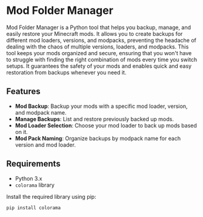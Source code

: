 # Mod Folder Manager

Mod Folder Manager is a Python tool that helps you backup, manage, and easily restore your Minecraft mods. It allows you to create backups for different mod loaders, versions, and modpacks, preventing the headache of dealing with the chaos of multiple versions, loaders, and modpacks. This tool keeps your mods organized and secure, ensuring that you won't have to struggle with finding the right combination of mods every time you switch setups. It guarantees the safety of your mods and enables quick and easy restoration from backups whenever you need it.

## Features

- **Mod Backup**: Backup your mods with a specific mod loader, version, and modpack name.
- **Manage Backups**: List and restore previously backed up mods.
- **Mod Loader Selection**: Choose your mod loader to back up mods based on it.
- **Mod Pack Naming**: Organize backups by modpack name for each version and mod loader.

## Requirements

- Python 3.x
- `colorama` library

Install the required library using pip:

```bash
pip install colorama
